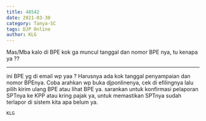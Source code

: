 ```yaml
---
title: 48542
date: 2021-03-30
category: Tanya-SC
tags: DJP Online
author: KLG
---
```


Mas/Mba kalo di BPE kok ga muncul tanggal dan nomor BPE nya, tu kenapa ya ??

---

ini BPE yg di email wp yaa ? Harusnya ada kok tanggal penyampaian dan nomor BPEnya. Coba arahkan wp buka djponlinenya, cek di efilingnya lalu pilih kirim ulang BPE atau lihat BPE ya. sarankan untuk konfirmasi pelaporan SPTnya ke KPP atau kring pajak ya, untuk memastikan SPTnya sudah terlapor di sistem kita apa belum ya.

`KLG`

